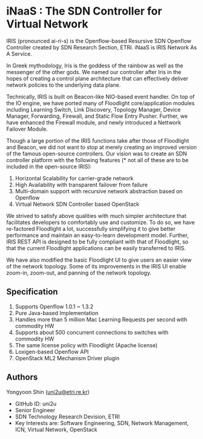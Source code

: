 iNaaS : The SDN Controller for Virtual Network
====
IRIS (pronounced ai-ri-s) is the Openflow-based Resursive SDN Openflow Controller created by SDN Research Section, ETRI.
iNaaS is IRIS Network As A Service.

In Greek mythodology, Iris is the goddess of the rainbow as well as the messenger of the other gods. 
We named our controller after Iris in the hopes of creating a control plane architecture 
that can effectively deliver network policies to the underlying data plane.

Technically, IRIS is built on Beacon-like NIO-based event handler. On top of the IO engine, 
we have ported many of Floodlight core/application modules including Learning Switch, 
Link Discovery, Topology Manager, Device Manager, Forwarding, Firewall, and Static Flow Entry Pusher.
Further, we have enhanced the Firewall module, and newly introduced a Nettwork Failover Module. 

Though a large portion of the IRIS functions take after those of Floodlight and Beacon, 
we did not want to stop at merely creating an improved version of the famous open-source controllers. 
Our vision was to create an SDN controller platform with the following features 
(* not all of these are to be included in the open-source IRIS):

1. Horizontal Scalability for carrier-grade network
2. High Availability with transparent failover from failure
3. Multi-domain support with recursive network abstraction based on Openflow
4. Virtual Network SDN Controller based OpenStack

We strived to satisfy above qualities with much simpler architecture 
that facilitates developers to comfortably use and customize. 
To do so, we have re-factored Floodlight a lot, successfully simplifying it to give better performance 
and maintain an easy-to-learn development model. Further, IRIS REST API is designed to be fully compliant 
with that of Floodlight, so that the current Floodlight applications can be easily transferred to IRIS.

We have also modified the basic Floodlight UI to give users an easier view of the network topology. 
Some of its improvements in the IRIS UI enable zoom-in, zoom-out, and panning of the network topology.

Specification
-------------

1. Supports Openflow 1.0.1 ~ 1.3.2
2. Pure Java-based Implementation
3. Handles more than 5 million Mac Learning Requests per second with commodity HW
4. Supports about 500 concurrent connections to switches with commodity HW
5. The same license policy with Floodlight (Apache license)
6. Loxigen-based Openflow API
7. OpenStack ML2 Mechanism Driver plugin

Authors
-------
Yongyoon Shin (uni2u@etri.re.kr) 
* GitHub ID: uni2u
* Senior Engineer 
* SDN Technology Research Devision, ETRI 
* Key Interests are: Software Engineering, SDN, Network Management, ICN, Virtual Network, OpenStack
